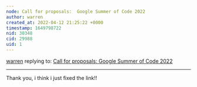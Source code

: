```yaml
---
node: Call for proposals:  Google Summer of Code 2022 
author: warren
created_at: 2022-04-12 21:25:22 +0000
timestamp: 1649798722
nid: 30348
cid: 29988
uid: 1
---
```




[warren](../profile/warren) replying to: [Call for proposals:  Google Summer of Code 2022 ](../notes/cess/04-11-2022/call-for-proposals-google-summer-of-code-2022)

----
Thank you, i think i just fixed the link!!